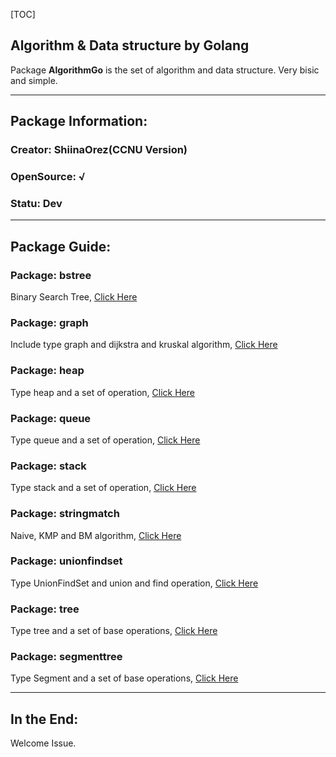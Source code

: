 [TOC]
## Algorithm & Data structure by Golang

Package **AlgorithmGo** is the set of algorithm and data structure. Very bisic and simple.

------

## Package Information:

### Creator: ShiinaOrez(CCNU Version)

### OpenSource: √

### Statu: Dev

------

## Package Guide:

### Package: bstree

Binary Search Tree, [Click Here](https://github.com/ShiinaOrez/AlgorithmGo/tree/master/bstree)

### Package: graph

Include type graph and dijkstra and kruskal algorithm, [Click Here](https://github.com/ShiinaOrez/AlgorithmGo/tree/master/graph)

### Package: heap

Type heap and a set of operation, [Click Here](https://github.com/ShiinaOrez/AlgorithmGo/tree/master/heap)

### Package: queue

Type queue and a set of operation, [Click Here](https://github.com/ShiinaOrez/AlgorithmGo/tree/master/queue)

### Package: stack

Type stack and a set of operation, [Click Here](https://github.com/ShiinaOrez/AlgorithmGo/tree/master/stack)

### Package: stringmatch

Naive, KMP and BM algorithm, [Click Here](https://github.com/ShiinaOrez/AlgorithmGo/tree/master/stringmatch)

### Package: unionfindset

Type UnionFindSet and union and find operation, [Click Here](https://github.com/ShiinaOrez/AlgorithmGo/tree/master/unionfindset)

### Package: tree

Type tree and a set of base operations, [Click Here](https://github.com/ShiinaOrez/AlgorithmGo/tree/master/tree)


### Package: segmenttree

Type Segment and a set of base operations, [Click Here](https://github.com/ShiinaOrez/AlgorithmGo/tree/master/segmenttree)

------

## In the End:

Welcome Issue.
